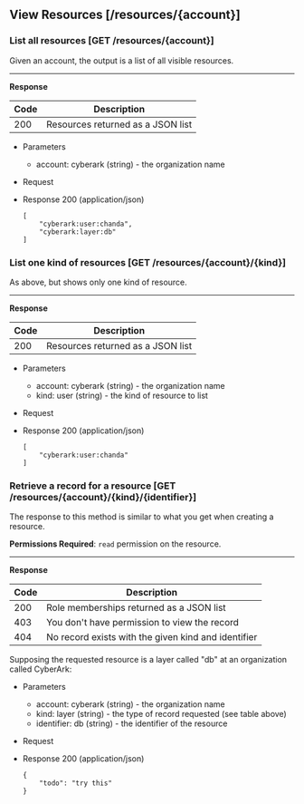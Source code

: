 ## View Resources [/resources/{account}]

### List all resources [GET /resources/{account}]

Given an account, the output is a list of all visible resources.

---

<!-- include(partials/auth_header_table.md) -->

**Response**

|Code|Description                      |
|----|---------------------------------|
|200 |Resources returned as a JSON list|

+ Parameters
  + account: cyberark (string) - the organization name

+ Request
  <!-- include(partials/auth_header_code.md) -->

+ Response 200 (application/json)
  ```
  [
      "cyberark:user:chanda",
      "cyberark:layer:db"
  ]
  ```

### List one kind of resources [GET /resources/{account}/{kind}]

As above, but shows only one kind of resource.

<!-- include(partials/resource_kinds.md) -->

---

<!-- include(partials/auth_header_table.md) -->

**Response**

|Code|Description                      |
|----|---------------------------------|
|200 |Resources returned as a JSON list|

+ Parameters
  + account: cyberark (string) - the organization name
  + kind: user (string) - the kind of resource to list

+ Request
  <!-- include(partials/auth_header_code.md) -->

+ Response 200 (application/json)
  ```
  [
      "cyberark:user:chanda"
  ]
  ```

### Retrieve a record for a resource [GET /resources/{account}/{kind}/{identifier}]

The response to this method is similar to what you get when creating a
resource.

**Permissions Required**: `read` permission on the resource.

<!-- include(partials/resource_kinds.md) -->

---

<!-- include(partials/auth_header_table.md) -->

**Response**

|Code|Description                                        |
|----|---------------------------------------------------|
|200 |Role memberships returned as a JSON list           |
|403 |You don't have permission to view the record       |
|404 |No record exists with the given kind and identifier|

Supposing the requested resource is a layer called "db" at an organization called CyberArk:

+ Parameters
  + account: cyberark (string) - the organization name
  + kind: layer (string) - the type of record requested (see table above)
  + identifier: db (string)  - the identifier of the resource

+ Request
  <!-- include(partials/auth_header_code.md) -->

+ Response 200 (application/json)
  ```
  {
      "todo": "try this"
  }
  ```
